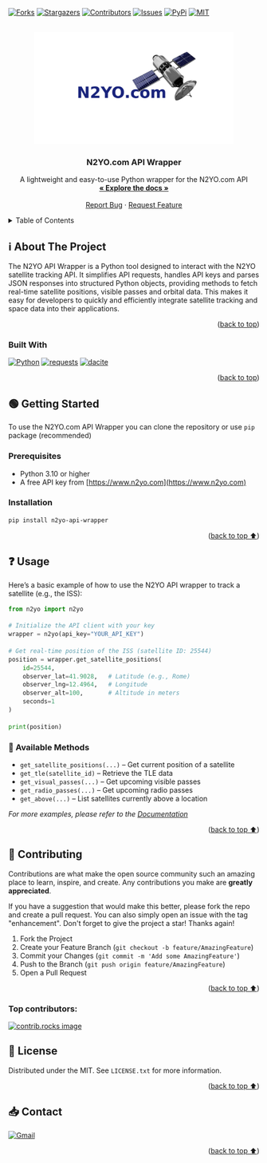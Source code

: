 <!-- Improved compatibility of back to top link: See: https://github.com/othneildrew/Best-README-Template/pull/73 -->
<a id="readme-top"></a>
<!--
*** Thanks for checking out the Best-README-Template. If you have a suggestion
*** that would make this better, please fork the repo and create a pull request
*** or simply open an issue with the tag "enhancement".
*** Don't forget to give the project a star!
*** Thanks again! Now go create something AMAZING! :D
-->



<!-- PROJECT SHIELDS -->
<!--
*** I'm using markdown "reference style" links for readability.
*** Reference links are enclosed in brackets [ ] instead of parentheses ( ).
*** See the bottom of this document for the declaration of the reference variables
*** for contributors-url, forks-url, etc. This is an optional, concise syntax you may use.
*** https://www.markdownguide.org/basic-syntax/#reference-style-links
-->
[![Forks][forks-shield]][forks-url]
[![Stargazers][stars-shield]][stars-url]
[![Contributors][contributors-shield]][contributors-url]
[![Issues][issues-shield]][issues-url]
[![PyPi][pypi-shield]][pypi-url]
[![MIT][license-shield]][license-url]


<!-- PROJECT LOGO -->
<br />
<div align="center">
  <a href="https://github.com/g1ampy/n2yo-api-wrapper">
    <img src="images/logo.png" alt="Logo" width="400">
  </a>

<h3 align="center">N2YO.com API Wrapper</h3>

  <p align="center">
    A lightweight and easy-to-use Python wrapper for the N2YO.com API
    <br />
    <a href="https://github.com/g1ampy/n2yo-api-wrapper"><strong>« Explore the docs »</strong></a>
    <br />
    <br />
    <a href="https://github.com/g1ampy/n2yo-api-wrapper/issues/new?labels=bug&template=bug-report---.yml">Report Bug</a>
    &middot;
    <a href="https://github.com/g1ampy/n2yo-api-wrapper/issues/new?labels=enhancement&template=feature-request---.yml">Request Feature</a>
  </p>
</div>



<!-- TABLE OF CONTENTS -->
<details>
  <summary>Table of Contents</summary>
  <ol>
    <li>
      <a href="#about-the-project">About The Project</a>
      <ul>
        <li><a href="#built-with">Built With</a></li>
      </ul>
    </li>
    <li>
      <a href="#getting-started">Getting Started</a>
      <ul>
        <li><a href="#prerequisites">Prerequisites</a></li>
        <li><a href="#installation">Installation</a></li>
      </ul>
    </li>
    <li><a href="#usage">Usage</a></li>
    <li><a href="#contributing">Contributing</a></li>
    <li><a href="#license">License</a></li>
    <li><a href="#contact">Contact</a></li>
  </ol>
</details>



<!-- ABOUT THE PROJECT -->
## ℹ️ About The Project

The N2YO API Wrapper is a Python tool designed to interact with the N2YO satellite tracking API. It simplifies API requests, handles API keys and parses JSON responses into structured Python objects, providing methods to fetch real-time satellite positions, visible passes and orbital data. This makes it easy for developers to quickly and efficiently integrate satellite tracking and space data into their applications.

<p align="right">(<a href="#readme-top">back to top</a>)</p>



### Built With

[![Python][Python]][Python-url]
[![requests][requests]][requests-url]
[![dacite][dacite]][dacite-url]

<p align="right">(<a href="#readme-top">back to top</a>)</p>



<!-- GETTING STARTED -->
## 🟢 Getting Started

To use the N2YO.com API Wrapper you can clone the repository or use `pip` package (recommended)

### Prerequisites

- Python 3.10 or higher  
- A free API key from [https://www.n2yo.com](https://www.n2yo.com)

### Installation
```sh
pip install n2yo-api-wrapper
```

<p align="right">(<a href="#readme-top">back to top ⬆️</a>)</p>



<!-- USAGE EXAMPLES -->
## ❓ Usage

Here’s a basic example of how to use the N2YO API wrapper to track a satellite (e.g., the ISS):

```python
from n2yo import n2yo

# Initialize the API client with your key
wrapper = n2yo(api_key="YOUR_API_KEY")

# Get real-time position of the ISS (satellite ID: 25544)
position = wrapper.get_satellite_positions(
    id=25544,              
    observer_lat=41.9028,   # Latitude (e.g., Rome)
    observer_lng=12.4964,   # Longitude
    observer_alt=100,       # Altitude in meters
    seconds=1
)

print(position)
```

### 📌 Available Methods

- `get_satellite_positions(...)` – Get current position of a satellite
- `get_tle(satellite_id)` – Retrieve the TLE data
- `get_visual_passes(...)` – Get upcoming visible passes
- `get_radio_passes(...)` – Get upcoming radio passes
- `get_above(...)` – List satellites currently above a location

_For more examples, please refer to the [Documentation](https://www.n2yo.com/api/)_

<p align="right">(<a href="#readme-top">back to top ⬆️</a>)</p>



<!-- CONTRIBUTING -->
## 🌱 Contributing

Contributions are what make the open source community such an amazing place to learn, inspire, and create. Any contributions you make are **greatly appreciated**.

If you have a suggestion that would make this better, please fork the repo and create a pull request. You can also simply open an issue with the tag "enhancement".
Don't forget to give the project a star! Thanks again!

1. Fork the Project
2. Create your Feature Branch (`git checkout -b feature/AmazingFeature`)
3. Commit your Changes (`git commit -m 'Add some AmazingFeature'`)
4. Push to the Branch (`git push origin feature/AmazingFeature`)
5. Open a Pull Request

<p align="right">(<a href="#readme-top">back to top ⬆️</a>)</p>



### Top contributors:

<a href="https://github.com/g1ampy/n2yo-api-wrapper/graphs/contributors">
  <img src="https://contrib.rocks/image?repo=g1ampy/n2yo-api-wrapper" alt="contrib.rocks image" />
</a>



<!-- LICENSE -->
## 📜 License

Distributed under the MIT. See `LICENSE.txt` for more information.

<p align="right">(<a href="#readme-top">back to top ⬆️</a>)</p>



<!-- CONTACT -->
## 📥 Contact

<a href="mailto:g1ampy@proton.me">
    <img src="https://img.shields.io/badge/Gmail-D14836?style=for-the-badge&logo=gmail&logoColor=white" alt="Gmail">
</a>

<p align="right">(<a href="#readme-top">back to top ⬆️</a>)</p>



<!-- MARKDOWN LINKS & IMAGES -->
<!-- https://www.markdownguide.org/basic-syntax/#reference-style-links -->
[contributors-shield]: https://img.shields.io/github/contributors/g1ampy/n2yo-api-wrapper.svg
[contributors-url]: https://github.com/g1ampy/n2yo-api-wrapper/graphs/contributors
[forks-shield]: https://img.shields.io/github/forks/g1ampy/n2yo-api-wrapper.svg
[forks-url]: https://github.com/g1ampy/n2yo-api-wrapper/network/members
[stars-shield]: https://img.shields.io/github/stars/g1ampy/n2yo-api-wrapper.svg
[stars-url]: https://github.com/g1ampy/n2yo-api-wrapper/stargazers
[issues-shield]: https://img.shields.io/github/issues/g1ampy/n2yo-api-wrapper.svg
[issues-url]: https://github.com/g1ampy/n2yo-api-wrapper/issues
[pypi-shield]: https://img.shields.io/pypi/v/n2yo-api-wrapper
[pypi-url]: https://pypi.org/project/n2yo-api-wrapper/
[license-shield]: https://img.shields.io/github/license/g1ampy/n2yo-api-wrapper.svg
[license-url]: https://github.com/g1ampy/n2yo-api-wrapper/blob/stable/LICENSE
[product-screenshot]: images/screenshot.png
[Next.js]: https://img.shields.io/badge/next.js-000000?style=for-the-badge&logo=nextdotjs&logoColor=white
[Next-url]: https://nextjs.org/
[React.js]: https://img.shields.io/badge/React-20232A?style=for-the-badge&logo=react&logoColor=61DAFB
[React-url]: https://reactjs.org/
[Vue.js]: https://img.shields.io/badge/Vue.js-35495E?style=for-the-badge&logo=vuedotjs&logoColor=4FC08D
[Vue-url]: https://vuejs.org/
[Angular.io]: https://img.shields.io/badge/Angular-DD0031?style=for-the-badge&logo=angular&logoColor=white
[Angular-url]: https://angular.io/
[Svelte.dev]: https://img.shields.io/badge/Svelte-4A4A55?style=for-the-badge&logo=svelte&logoColor=FF3E00
[Svelte-url]: https://svelte.dev/
[Laravel.com]: https://img.shields.io/badge/Laravel-FF2D20?style=for-the-badge&logo=laravel&logoColor=white
[Laravel-url]: https://laravel.com
[Bootstrap.com]: https://img.shields.io/badge/Bootstrap-563D7C?style=for-the-badge&logo=bootstrap&logoColor=white
[Bootstrap-url]: https://getbootstrap.com
[JQuery.com]: https://img.shields.io/badge/jQuery-0769AD?style=for-the-badge&logo=jquery&logoColor=white
[JQuery-url]: https://jquery.com 
[Python]: https://img.shields.io/badge/python-000000?style=for-the-badge&logo=python&logoColor=white
[Python-url]: https://python.org/
[dacite]: https://img.shields.io/badge/dacite-20232A?style=for-the-badge&logo=github&logoColor=61DAFB
[dacite-url]: https://github.com/konradhalas/dacite
[requests]: https://img.shields.io/badge/requests-35495E?style=for-the-badge&logo=github&logoColor=4FC08D
[requests-url]: https://github.com/psf/requests